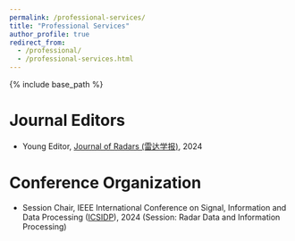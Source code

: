 ```yaml
---
permalink: /professional-services/
title: "Professional Services"
author_profile: true
redirect_from: 
  - /professional/
  - /professional-services.html
---
```


{% include base_path %}

Journal Editors
======
* Young Editor, [Journal of Radars (雷达学报)](https://radars.ac.cn/), 2024

Conference Organization
======
* Session Chair,  IEEE International Conference on Signal, Information and Data Processing ([ICSIDP](https://www.icsidp.org/index.asp)), 2024 (Session: Radar Data and Information Processing) 


